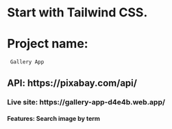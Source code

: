 # Start with Tailwind CSS.

# Project name:
```
 Gallery App 
```
<h2>API: https://pixabay.com/api/</h2>
<h3>Live site: https://gallery-app-d4e4b.web.app/</h3>
<h4>
Features: Search image by term </h4>
